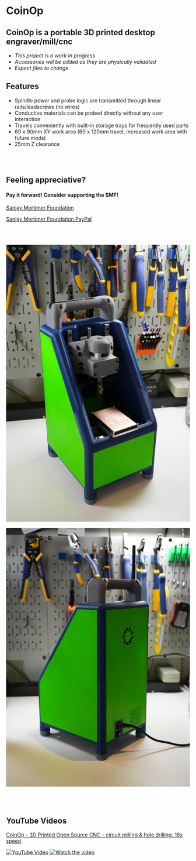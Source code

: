 # CoinOp

## CoinOp is a portable 3D printed desktop engraver/mill/cnc

- *This project is a work in progress*
- *Accessories will be added as they are physically validated*
- *Expect files to change*

## Features

- Spindle power and probe logic are transmitted through linear rails/leadscrews (no wires)
- Conductive materials can be probed directly without any user interaction
- Travels conveniently with built-in storage trays for frequently used parts
- 60 x 90mm XY work area (60 x 120mm travel, increased work area with future mods)
- 25mm Z clearance

<br>
<br>


## Feeling appreciative?

#### Pay it forward! Consider supporting the SMF!

[Sanjay Mortimer Foundation](https://www.sanjaymortimerfoundation.org/)

[Sanjay Mortimer Foundation PayPal](https://www.paypal.com/donate/?hosted_button_id=VUB6NVF83EH5J)

<br>
<br>

![](CoinOp-front.jpeg)

![](CoinOp-rear.jpeg)

<br>
<br>

## YouTube Videos

[CoinOp - 3D Printed Open Source CNC - circuit milling & hole drilling, 16x speed](https://youtu.be/r40ErLt8Xys)

[![YouTube Video](https://img.shields.io/badge/YouTube-Watch-red?logo=youtube)](https://youtu.be/r40ErLt8Xys)
[![Watch the video](https://img.youtube.com/vi/r40ErLt8Xys/maxresdefault.jpg)](https://youtu.be/r40ErLt8Xys)



